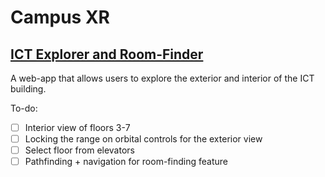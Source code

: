 # Campus XR

## [ICT Explorer and Room-Finder](https://ict-explorer.vercel.app)
A web-app that allows users to explore the exterior and interior of the ICT building.

To-do:
- [ ] Interior view of floors 3-7
- [ ] Locking the range on orbital controls for the exterior view
- [ ] Select floor from elevators
- [ ] Pathfinding + navigation for room-finding feature
